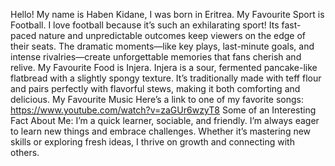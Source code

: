 Hello! My name is Haben Kidane, I was born in Eritrea.
My Favourite Sport is Football. I love football because it’s such an exhilarating sport! Its fast-paced nature and unpredictable outcomes keep viewers on the edge of their seats. The dramatic moments—like key plays, last-minute goals, and intense rivalries—create unforgettable memories that fans cherish and relive.
My Favourite Food is Injera. Injera is a sour, fermented pancake-like flatbread with a slightly spongy texture. It’s traditionally made with teff flour and pairs perfectly with flavorful stews, making it both comforting and delicious.
My Favourite Music
Here’s a link to one of my favorite songs: https://www.youtube.com/watch?v=zaGUr6wzyT8
Some of an Interesting Fact About Me: I’m a quick learner, sociable, and friendly. I’m always eager to learn new things and embrace challenges. Whether it’s mastering new skills or exploring fresh ideas, I thrive on growth and connecting with others.